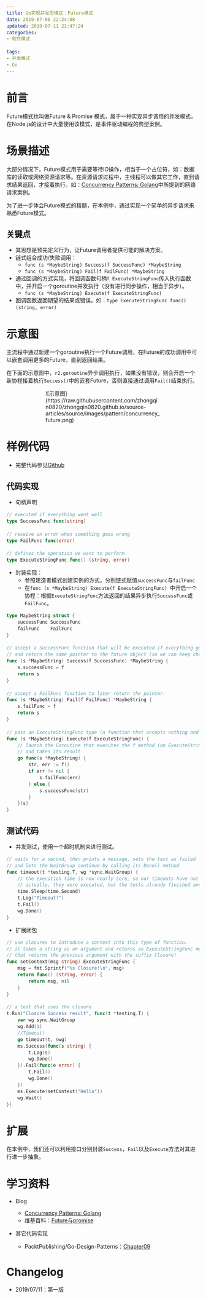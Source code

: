 ```yaml
---
title: Go实现并发型模式：Future模式
date: 2019-07-06 22:24:08
updated: 2019-07-11 21:47:24
categories:
- 软件模式

tags:
- 并发模式
- Go
---
```

# 前言
Future模式也叫做Future & Promise 模式，属于一种实现异步调用的并发模式，在Node.js的设计中大量使用该模式，是事件驱动编程的典型案例。

<!-- more -->
# 场景描述
大部分情况下，Future模式用于需要等待IO操作，相当于一个占位符，如：数据库的读取或网络资源请求等。在资源请求过程中，主线程可以做其它工作，直到请求结果返回，才接着执行。如：[Concurrency Patterns: Golang](https://medium.com/@thejasbabu/concurrency-patterns-golang-5c5e1bcd0833)中所提到的网络请求案例。

为了进一步体会Future模式的精髓，在本例中，通过实现一个简单的异步请求来熟悉Future模式。
## 关键点
- 其思想是预先定义行为，让Future调用者提供可能的解决方案。
- 链式组合成功/失败调用：
    - `func (s *MaybeString) Success(f SuccessFunc) *MaybeString`
    - `func (s *MaybeString) Fail(f FailFunc) *MaybeString `
- 通过回调的方式实现，将回调函数句柄`f ExecuteStringFunc`传入执行函数中，并开启一个goroutine并发执行（没有进行同步操作，相当于异步）。
    - `func (s *MaybeString) Execute(f ExecuteStringFunc)`
- 回调函数返回期望的结果或错误，如：`type ExecuteStringFunc func() (string, error)`

# 示意图
主流程中通过新建一个goroutine执行一个Future调用，在Future的成功调用中可以嵌套调用更多的Future，直到返回结果。

在下面的示意图中，`r2.goroutine`异步调用执行，如果没有错误，则会开启一个新协程接着执行`Success()`中的嵌套Future，否则直接通过调用`Fail()`结束执行。

<div style="width: 300px; margin: auto">
![示意图](https://raw.githubusercontent.com/zhongqin0820/zhongqin0820.github.io/source-articles/source/images/pattern/concurrency_future.png)
</div>

# 样例代码
- 完整代码参见[Github](https://github.com/zhongqin0820/coding-playground/tree/master/go/pattern/concurrency/future)

## 代码实现
- 句柄声明

```go
// executed if everything went well
type SuccessFunc func(string)

// receive an error when something goes wrong
type FailFunc func(error)

// defines the operation we want to perform
type ExecuteStringFunc func() (string, error)
```

- 封装实现：
    - 参照建造者模式创建实例的方式，分别链式赋值`successFunc`与`failFunc`
    - 在`func (s *MaybeString) Execute(f ExecuteStringFunc) `中开启一个协程：根据`ExecuteStringFunc`方法返回的结果异步执行`SuccessFunc`或`FailFunc`。

```go
type MaybeString struct {
    successFunc SuccessFunc
    failFunc    FailFunc
}

// accept a SuccessFunc function that will be executed if everything goes correctly
// and return the same pointer to the future object (so we can keep chaining)
func (s *MaybeString) Success(f SuccessFunc) *MaybeString {
    s.successFunc = f
    return s
}

// accept a FailFunc function to later return the pointer.
func (s *MaybeString) Fail(f FailFunc) *MaybeString {
    s.failFunc = f
    return s
}

// pass an ExecuteStringFunc type (a function that accepts nothing and returns a string or an error)
func (s *MaybeString) Execute(f ExecuteStringFunc) {
    // launch the Goroutine that executes the f method (an ExecuteStringFunc)
    // and takes its result
    go func(s *MaybeString) {
        str, err := f()
        if err != nil {
            s.failFunc(err)
        } else {
            s.successFunc(str)
        }
    }(s)
}
```

## 测试代码
- 并发测试，使用一个超时机制来进行测试。

```go
// waits for a second, then prints a message, sets the test as failed
// and lets the WaitGroup continue by calling its Done() method
func timeout(t *testing.T, wg *sync.WaitGroup) {
    // the execution time is now nearly zero, so our timeouts have not been executed
    // actually, they were executed, but the tests already finished and their result was already stated.
    time.Sleep(time.Second)
    t.Log("Timeout!")
    t.Fail()
    wg.Done()
}
```

- 扩展闭包

```go
// use closures to introduce a context into this type of function.
// it takes a string as an argument and returns an ExecuteStringFunc method
// that returns the previous argument with the suffix Closure!
func setContext(msg string) ExecuteStringFunc {
    msg = fmt.Sprintf("%s Closure!\n", msg)
    return func() (string, error) {
        return msg, nil
    }
}

// a test that uses the closure
t.Run("Closure Success result", func(t *testing.T) {
    var wg sync.WaitGroup
    wg.Add(1)
    //Timeout!
    go timeout(t, &wg)
    ms.Success(func(s string) {
        t.Log(s)
        wg.Done()
    }).Fail(func(e error) {
        t.Fail()
        wg.Done()
    })
    ms.Execute(setContext("Hello"))
    wg.Wait()
})
```

# 扩展
在本例中，我们还可以利用接口分别封装`Success`，`Fail`以及`Execute`方法对其进行进一步抽象。


# 学习资料
- Blog
    - [Concurrency Patterns: Golang](https://medium.com/@thejasbabu/concurrency-patterns-golang-5c5e1bcd0833)
    - 维基百科：[Future与promise](https://zh.wikipedia.org/wiki/Future%E4%B8%8Epromise)

- 其它代码实现
    - PacktPublishing/Go-Design-Patterns：[Chapter09](https://github.com/PacktPublishing/Go-Design-Patterns/tree/master/Chapter09)

# Changelog
- 2019/07/11：第一版